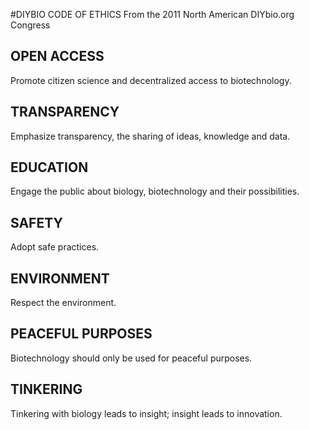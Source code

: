 #DIYBIO CODE OF ETHICS
From the 2011 North American DIYbio.org Congress

## OPEN ACCESS
Promote citizen science and decentralized access to biotechnology.

## TRANSPARENCY
Emphasize transparency, the sharing of ideas, knowledge and data.

## EDUCATION
Engage the public about biology, biotechnology and their possibilities.

## SAFETY
Adopt safe practices.

## ENVIRONMENT
Respect the environment.

## PEACEFUL PURPOSES
Biotechnology should only be used for peaceful purposes.

## TINKERING
Tinkering with biology leads to insight; insight leads to innovation.

